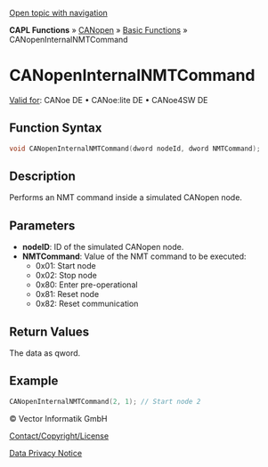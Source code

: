 [Open topic with navigation](../../../../../../CANoeDEFamily.htm#Topics/CAPLFunctions/CANopen/CANopenBasic/Functions/CAPLfunctionsCANopenInternalNMTCommand.md)

**CAPL Functions** » [CANopen](../../CAPLfunctionsCANopenOverview.md) » [Basic Functions](../CAPLfunctionsCANopenBasicOverview.md) » CANopenInternalNMTCommand

# CANopenInternalNMTCommand

[Valid for](../../../../Shared/FeatureAvailability.md): CANoe DE • CANoe:lite DE • CANoe4SW DE

## Function Syntax

```c
void CANopenInternalNMTCommand(dword nodeId, dword NMTCommand);
```

## Description

Performs an NMT command inside a simulated CANopen node.

## Parameters

- **nodeID**: ID of the simulated CANopen node.
- **NMTCommand**: Value of the NMT command to be executed:
  - 0x01: Start node
  - 0x02: Stop node
  - 0x80: Enter pre-operational
  - 0x81: Reset node
  - 0x82: Reset communication

## Return Values

The data as qword.

## Example

```c
CANopenInternalNMTCommand(2, 1); // Start node 2
```

© Vector Informatik GmbH

[Contact/Copyright/License](../../../../Shared/ContactCopyrightLicense.md)

[Data Privacy Notice](https://www.vector.com/int/en/company/get-info/privacy-policy/)